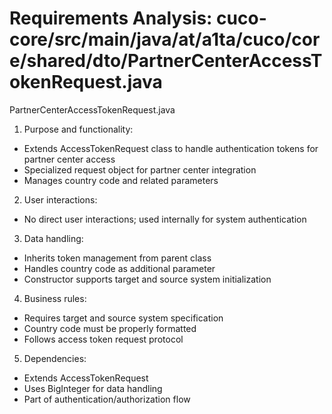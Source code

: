# Requirements Analysis: cuco-core/src/main/java/at/a1ta/cuco/core/shared/dto/PartnerCenterAccessTokenRequest.java

PartnerCenterAccessTokenRequest.java
1. Purpose and functionality:
- Extends AccessTokenRequest class to handle authentication tokens for partner center access
- Specialized request object for partner center integration
- Manages country code and related parameters

2. User interactions:
- No direct user interactions; used internally for system authentication

3. Data handling:
- Inherits token management from parent class
- Handles country code as additional parameter
- Constructor supports target and source system initialization

4. Business rules:
- Requires target and source system specification
- Country code must be properly formatted
- Follows access token request protocol

5. Dependencies:
- Extends AccessTokenRequest
- Uses BigInteger for data handling
- Part of authentication/authorization flow